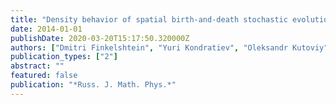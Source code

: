 ```yaml
---
title: "Density behavior of spatial birth-and-death stochastic evolution of mutating genotypes under selection rates"
date: 2014-01-01
publishDate: 2020-03-20T15:17:50.320000Z
authors: ["Dmitri Finkelshtein", "Yuri Kondratiev", "Oleksandr Kutoviy", "Stas Molchanov", "Elena Zhizhina"]
publication_types: ["2"]
abstract: ""
featured: false
publication: "*Russ. J. Math. Phys.*"
---
```


